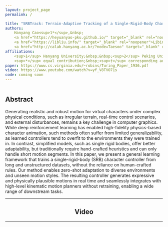 ```yaml
---
layout: project_page
permalink: /

title: "SRBTrack: Terrain-Adaptive Tracking of a Single-Rigid-Body Character Using Momentum-Mapped Space-Time Optimization"
authors:
    Hanyang Cao<sup>1*</sup>,&nbsp;
    <a href="https://heyuanyao-pku.github.io/" target="_blank" rel="noopener">Heyuan Yao</a><sup>2*</sup>,&nbsp;
    <a href="https://libliu.info/" target="_blank" rel="noopener">Libin Liu</a><sup>2</sup>,&nbsp;
    <a href="http://calab.hanyang.ac.kr/?node=Taesoo" target="_blank" rel="noopener">Taesoo Kwon</a><sup>1†</sup>
affiliations:
    <sup>1</sup> Hanyang University;&nbsp;&nbsp;<sup>2</sup> Peking University<br/>
    <sup>*</sup> equal contribution;&nbsp;<sup>†</sup> corresponding author
paper: https://www.cs.virginia.edu/~robins/Turing_Paper_1936.pdf
video: https://www.youtube.com/watch?v=yf_V8TVO71s
code: coming soon
---
```


<!-- Using HTML to center the abstract -->
<div class="columns is-centered has-text-centered">
    <div class="column is-four-fifths">
        <h2>Abstract</h2>
        <div class="content has-text-justified">
Generating realistic and robust motion for virtual characters under complex physical conditions, such as irregular terrain, real-time control scenarios, and external disturbances, remains a key challenge in computer graphics. While deep reinforcement learning has enabled high-fidelity physics-based character animation, such methods often suffer from limited generalizability, as learned controllers tend to overfit to the environments they were trained in. In contrast, simplified models, such as single rigid bodies, offer better adaptability, but traditionally require hand-crafted heuristics and can only handle short motion segments. In this paper, we present a general learning framework that trains a single-rigid-body (SRB) character controller from long and unstructured datasets, without the reliance on human-crafted rules. Our method enables zero-shot adaptation to diverse environments and unseen motion styles. The resulting controller generates expressive and physically plausible motions in real time and seamlessly integrates with high-level kinematic motion planners without retraining, enabling a wide range of downstream tasks.
        </div>
    </div>
</div>

---

<h2 style="text-align: center;">Video</h2>

---
